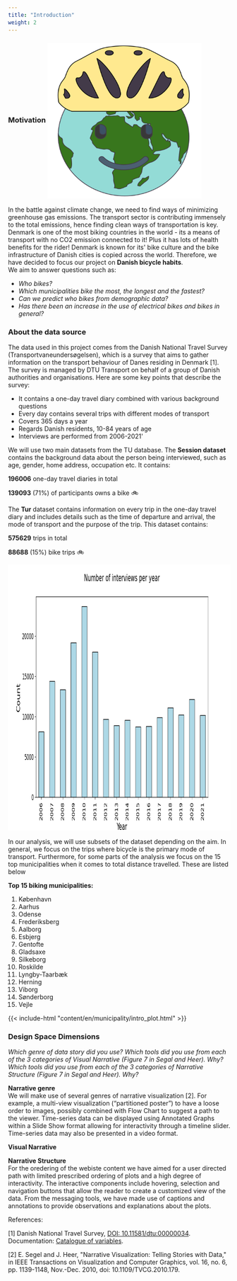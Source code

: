 ```yaml
---
title: "Introduction"
weight: 2
---
```


### Motivation <img src = "Earth_emoji.png" width=350 height=350  align="center" />

In the battle against climate change, we need to find ways of minimizing greenhouse gas emissions. The transport sector is contributing immensely to the total emissions, hence finding clean ways of transportation is key. Denmark is one of the most biking countries in the world - its a means of transport with no CO2 emission connected to it! Plus it has lots of health benefits for the rider! Denmark is known for its' bike culture and the bike infrastructure of Danish cities is copied across the world. Therefore, we have decided to focus our project on **Danish bicycle habits**. <br/>
We aim to answer questions such as:
- *Who bikes?*
- *Which municipalities bike the most, the longest and the fastest?*
- *Can we predict who bikes from demographic data?*
- *Has there been an increase in the use of electrical bikes and bikes in general?*


### About the data source

The data used in this project comes from the Danish National Travel Survey (Transportvaneundersøgelsen), which is a survey that aims to gather information on the transport behaviour of Danes residing in Denmark [1]. The survey is managed by DTU Transport on behalf of a group of Danish authorities and organisations. Here are some key points that describe the survey:

* It contains a one-day travel diary combined with various background questions
* Every day contains several trips with different modes of transport
* Covers 365 days a year
* Regards Danish residents, 10-84 years of age
* Interviews are performed from 2006-2021'

We will use two main datasets from the TU database. The **Session dataset** contains the background data about the person being interviewed, such as age, gender, home address, occupation etc. It contains:

**196006** one-day travel diaries in total

**139093** (71%) of participants owns a bike 🚲

The **Tur** dataset contains information on every trip in the one-day travel diary and includes details such as the time of departure and arrival, the mode of transport and the purpose of the trip. This dataset contains:

**575629** trips in total

**88688** (15%) bike trips 🚲


<img src="Number_of_interviews_per_year.png" width=800 height=600 />

In our analysis, we will use subsets of the dataset depending on the aim. In general, we focus on the trips where bicycle is the primary mode of transport. Furthermore, for some parts of the analysis we focus on the 15 top municipalities when it comes to total distance travelled. These are listed below

**Top 15 biking municipalities:**
1. København
2. Aarhus
3. Odense
4. Frederiksberg
5. Aalborg
6. Esbjerg
7. Gentofte
8. Gladsaxe
9. Silkeborg
10. Roskilde
11. Lyngby-Taarbæk
12. Herning
13. Viborg
14. Sønderborg
15. Vejle



{{< include-html "content/en/municipality/intro_plot.html" >}}

### Design Space Dimensions

*Which genre of data story did you use?
Which tools did you use from each of the 3 categories of Visual Narrative (Figure 7 in Segal and Heer). Why?
Which tools did you use from each of the 3 categories of Narrative Structure (Figure 7 in Segal and Heer). Why?*

**Narrative genre**<br/>
We will make use of several genres of narrative visualization [2]. For example, a multi-view visualization (“partitioned poster”) to have a loose order to images, possibly combined with Flow Chart to suggest a path to the viewer. Time-series data can be displayed using Annotated Graphs within a Slide Show format allowing for interactivity through a timeline slider. Time-series data may also be presented in a video format.

**Visual Narrative**<br/>

**Narrative Structure**<br/>
For the oredering of the webiste content we have aimed for a user directed path with limited prescribed ordering of plots and a high degree of interactivity. The interactive components include hovering, selection and navigation buttons that allow the reader to create a customized view of the data. From the messaging tools, we have made use of captions and annotations to provide observations and explanations about the plots. 



References: 

[1] Danish National Travel Survey, [DOI: 10.11581/dtu:00000034](https://www.cta.man.dtu.dk/transportvaneundersoegelsen/dokumentation). Documentation: [Catalogue of variables]((https://www.tu2022.dk/meta/?lang=EN)).

[2] E. Segel and J. Heer, "Narrative Visualization: Telling Stories with Data," in IEEE Transactions on Visualization and Computer Graphics, vol. 16, no. 6, pp. 1139-1148, Nov.-Dec. 2010, doi: 10.1109/TVCG.2010.179.

